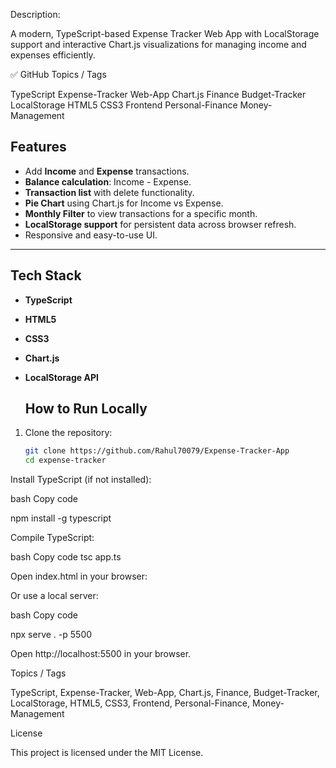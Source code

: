 Description:

A modern, TypeScript-based Expense Tracker Web App with LocalStorage support and interactive Chart.js visualizations for managing income and expenses efficiently.

✅ GitHub Topics / Tags

TypeScript
Expense-Tracker
Web-App
Chart.js
Finance
Budget-Tracker
LocalStorage
HTML5
CSS3
Frontend
Personal-Finance
Money-Management

## Features

- Add **Income** and **Expense** transactions.
- **Balance calculation**: Income - Expense.
- **Transaction list** with delete functionality.
- **Pie Chart** using Chart.js for Income vs Expense.
- **Monthly Filter** to view transactions for a specific month.
- **LocalStorage support** for persistent data across browser refresh.
- Responsive and easy-to-use UI.

---

## Tech Stack

- **TypeScript**
- **HTML5**
- **CSS3**
- **Chart.js**
- **LocalStorage API**

  ## How to Run Locally

1. Clone the repository:
   ```bash
   git clone https://github.com/Rahul70079/Expense-Tracker-App
   cd expense-tracker
Install TypeScript (if not installed):

bash
Copy code

npm install -g typescript

Compile TypeScript:

bash
Copy code
tsc app.ts

Open index.html in your browser:

Or use a local server:

bash
Copy code

npx serve . -p 5500

Open http://localhost:5500 in your browser.

Topics / Tags

TypeScript, Expense-Tracker, Web-App, Chart.js, Finance, Budget-Tracker, LocalStorage, HTML5, CSS3, Frontend, Personal-Finance, Money-Management

License

This project is licensed under the MIT License.

